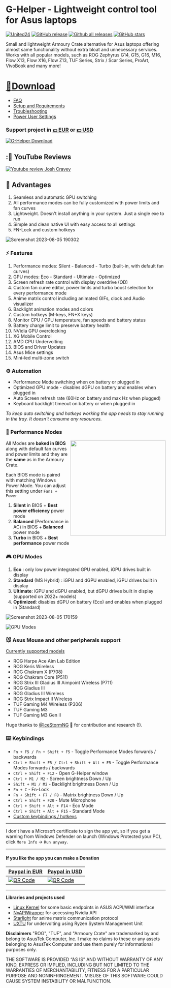 # G-Helper - Lightweight control tool for Asus laptops
[![United24](https://raw.githubusercontent.com/seerge/g-helper/main/docs/ua.png)](https://u24.gov.ua/)
[![GitHub release](https://img.shields.io/github/release/seerge/g-helper.svg?style=flat-square)](https://GitHub.com/seerge/g-helper/releases/) 
[![Github all releases](https://img.shields.io/github/downloads/seerge/g-helper/total.svg?style=flat-square)](https://GitHub.com/seerge/g-helper/releases/) [![GitHub stars](https://img.shields.io/github/stars/seerge/g-helper.svg?style=social)](https://GitHub.com/seerge/g-helper/stargazers/) 

Small and lightweight Armoury Crate alternative for Asus laptops offering almost same functionality without extra bloat and unnecessary services. 
Works with all popular models, such as ROG Zephyrus G14, G15, G16, M16, Flow X13, Flow X16, Flow Z13, TUF Series, Strix / Scar Series, ProArt, VivoBook and many more! 

# [:floppy_disk:Download](https://github.com/seerge/g-helper/releases/latest/download/GHelper.zip) 

- [FAQ](https://github.com/seerge/g-helper/wiki/FAQ)
- [Setup and Requirements](https://github.com/seerge/g-helper/wiki/Requirements)
- [Troubleshooting](https://github.com/seerge/g-helper/wiki/Troubleshooting)
- [Power User Settings](https://github.com/seerge/g-helper/wiki/Power-user-settings)

### Support project in [:euro: EUR](https://www.paypal.com/donate/?hosted_button_id=4HMSHS4EBQWTA) or [💵 USD](https://www.paypal.com/donate/?hosted_button_id=SRM6QUX6ACXDY) 

[![G-Helper Download](https://github.com/seerge/g-helper/assets/5920850/4d98465a-63a5-4498-ae14-afb3e67e7e82)](https://github.com/seerge/g-helper/releases/latest/download/GHelper.zip)

## ::loudspeaker: YouTube Reviews
[![Youtube review Josh Cravey](https://i.ytimg.com/vi/hqe-PjuE-K8/hqdefault.jpg)](https://youtu.be/hqe-PjuE-K8?si=YJKJmkKHOIMYJeGE)

## :gift: Advantages 

1. Seamless and automatic GPU switching
2. All performance modes can be fully customized with power limits and fan curves
3. Lightweight. Doesn't install anything in your system. Just a single exe to run
4. Simple and clean native UI with easy access to all settings
5. FN-Lock and custom hotkeys

![Screenshot 2023-08-05 190302](https://github.com/seerge/g-helper/assets/5920850/5d32b8d8-0eb8-4da8-9d5f-95120ea921cf)

### :zap: Features

1. Performance modes: Silent - Balanced - Turbo (built-in, with default fan curves)
2. GPU modes: Eco - Standard - Ultimate - Optimized
3. Screen refresh rate control with display overdrive (OD) 
4. Custom fan curve editor, power limits and turbo boost selection for every performance mode
5. Anime matrix control including animated GIFs, clock and Audio visualizer
6. Backlight animation modes and colors 
7. Custom hotkeys (M-keys, FN+X keys)
8. Monitor CPU / GPU temperature, fan speeds and battery status
9. Battery charge limit to preserve battery health
10. NVidia GPU overclocking
11. XG Mobile Control
12. AMD CPU Undervolting
13. BIOS and Driver Updates
14. Asus Mice settings
15. Mini-led multi-zone switch

### :gear: Automation
- Performance Mode switching when on battery or plugged in
- Optimized GPU mode - disables dGPU on battery and enables when plugged in
- Auto Screen refresh rate (60Hz on battery and max Hz when plugged)
- Keyboard backlight timeout on battery or when plugged in

_To keep auto switching and hotkeys working the app needs to stay running in the tray. It doesn't consume any resources._

### :rocket: Performance Modes

<img align="right" width="300" src="https://github.com/seerge/g-helper/assets/5920850/3e119674-db8d-486b-aa65-2bf9b61f9aa6">

All Modes are **baked in BIOS** along with default fan curves and power limits and they are the **same** as in the Armoury Crate.

Each BIOS mode is paired with matching Windows Power Mode. You can adjust this setting under ``Fans + Power``

1. **Silent** in BIOS + **Best power efficiency** power mode
2. **Balanced** (Performance in AC) in BIOS  + **Balanced** power mode
3. **Turbo** in BIOS + **Best performance** power mode
   

### :video_game: GPU Modes

1. **Eco** : only low power integrated GPU enabled, iGPU drives built in display
2. **Standard** (MS Hybrid) : iGPU and dGPU enabled, iGPU drives built in display
3. **Ultimate**: iGPU and dGPU enabled, but dGPU drives built in display (supported on 2022+ models)
4. **Optimized**: disables dGPU on battery (Eco) and enables when plugged in (Standard)

![Screenshot 2023-08-05 170159](https://github.com/seerge/g-helper/assets/5920850/84a5beb3-2463-40f1-9188-930d3099aad9)

![GPU Modes](https://github.com/seerge/g-helper/assets/5920850/65c6bdd5-728c-4965-b544-fcf5a85ed6a2)

### :mouse: Asus Mouse and other peripherals support

[Currently supported models](https://github.com/seerge/g-helper/discussions/900)
- ROG Harpe Ace Aim Lab Edition
- ROG Keris Wireless
- ROG Chakram X (P708)
- ROG Chakram Core (P511)
- ROG Strix III Gladius III Aimpoint Wireless (P711)
- ROG Gladius III
- ROG Gladius III Wireless
- ROG Strix Impact II Wireless
- TUF Gaming M4 Wireless (P306)
- TUF Gaming M3
- TUF Gaming M3 Gen II

Huge thanks to [@IceStormNG](https://github.com/IceStormNG) 👑 for contribution and research (!).

### ⌨️ Keybindings

- ``Fn + F5 / Fn + Shift + F5`` - Toggle Performance Modes forwards / backwards
- ``Ctrl + Shift + F5 / Ctrl + Shift + Alt + F5`` - Toggle Performance Modes forwards / backwards
- ``Ctrl + Shift + F12`` - Open G-Helper window
- ``Ctrl + M1 / M2`` - Screen brightness Down / Up
- ``Shift + M1 / M2`` - Backlight brightness Down / Up
- ``Fn + C`` - Fn-Lock
- ``Fn + Shift + F7 / F8`` - Matrix brightness Down / Up
- ``Ctrl + Shift + F20`` - Mute Microphone
- ``Ctrl + Shift + Alt + F14`` - Eco Mode
- ``Ctrl + Shift + Alt + F15`` - Standard Mode
- [Custom keybindings / hotkeys](https://github.com/seerge/g-helper/wiki/Power-user-settings#custom-hotkey-actions)

------------------
I don't have a Microsoft certificate to sign the app yet, so if you get a warning from Windows Defender on launch (Windows Protected your PC), click ``More Info`` -> ``Run anyway``. 

------------------
#### If you like the app you can make a Donation 

| [Paypal in EUR](https://www.paypal.com/donate/?hosted_button_id=4HMSHS4EBQWTA) | [Paypal in USD](https://www.paypal.com/donate/?hosted_button_id=SRM6QUX6ACXDY) |
| ------------------------------------------ | ----------------------------------------------- |
| [![QR Code](https://user-images.githubusercontent.com/5920850/233658717-0441494d-fede-4a2c-b4f2-4b16a184a69a.png)](https://www.paypal.com/donate/?hosted_button_id=4HMSHS4EBQWTA) | [![QR Code](https://github-production-user-asset-6210df.s3.amazonaws.com/5920850/239492811-b487e89a-3df6-42ea-bdb8-24c455ab2310.png)](https://www.paypal.com/donate/?hosted_button_id=SRM6QUX6ACXDY) |

------------------

**Libraries and projects used**
- [Linux Kernel](https://github.com/torvalds/linux/blob/master/drivers/platform/x86/asus-wmi.c) for some basic endpoints in ASUS ACPI/WMI interface
- [NvAPIWrapper](https://github.com/falahati/NvAPIWrapper) for accessing Nvidia API
- [Starlight](https://github.com/vddCore/Starlight) for anime matrix communication protocol
- [UXTU](https://github.com/JamesCJ60/Universal-x86-Tuning-Utility) for undervolting using Ryzen System Management Unit

**Disclaimers**
"ROG", "TUF", and "Armoury Crate" are trademarked by and belong to AsusTek Computer, Inc. I make no claims to these or any assets belonging to AsusTek Computer and use them purely for informational purposes only.

THE SOFTWARE IS PROVIDED “AS IS” AND WITHOUT WARRANTY OF ANY KIND, EXPRESS OR IMPLIED, INCLUDING BUT NOT LIMITED TO THE WARRANTIES OF MERCHANTABILITY, FITNESS FOR A PARTICULAR PURPOSE AND NONINFRINGEMENT. MISUSE OF THIS SOFTWARE COULD CAUSE SYSTEM INSTABILITY OR MALFUNCTION.
